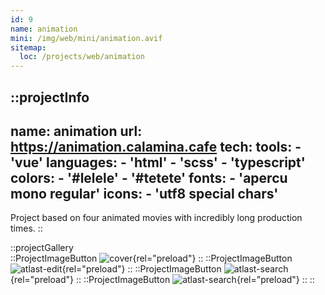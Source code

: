 ```yaml
---
id: 9
name: animation
mini: /img/web/mini/animation.avif
sitemap:
  loc: /projects/web/animation
---
```


::projectInfo
---
name: animation
url: https://animation.calamina.cafe
tech: 
    tools:
      - 'vue'
    languages:
      - 'html'
      - 'scss'
      - 'typescript'
    colors:
      - '#lelele'
      - '#tetete'
    fonts:
      - 'apercu mono regular'
    icons:
      - 'utf8 special chars'
---
Project based on four animated movies with incredibly long production times.
::

::projectGallery  
  ::ProjectImageButton
    ![cover](/img/web/animation.avif){rel="preload"}
  ::
  ::ProjectImageButton
    ![atlast-edit](/img/web/animation/animation-alt.avif){rel="preload"}
  ::
  ::ProjectImageButton
    ![atlast-search](/img/web/animation/animation-quote.avif){rel="preload"}
  :: 
  ::ProjectImageButton
    ![atlast-search](/img/web/animation/animation-image.avif){rel="preload"}
  :: 
::

<!-- ::projectFeatures
:: -->